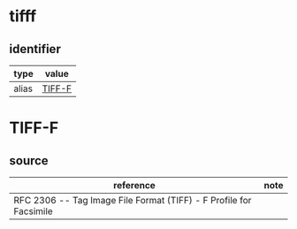# tifff

## identifier
| type              | value
| ----------------- | -----
| alias             | [TIFF-F](#tiff-f)

# TIFF-F

## source
| reference | note
| --------- | ----
| RFC 2306 -- Tag Image File Format (TIFF) - F Profile for Facsimile | 
